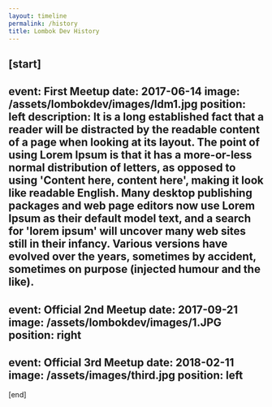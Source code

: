 ```yaml
---
layout: timeline
permalink: /history
title: Lombok Dev History
---
```


[start]
---
event: First Meetup
date: 2017-06-14
image: /assets/lombokdev/images/ldm1.jpg
position: left
description: It is a long established fact that a reader will be distracted by the readable content of a page when looking at its layout. The point of using Lorem Ipsum is that it has a more-or-less normal distribution of letters, as opposed to using 'Content here, content here', making it look like readable English. Many desktop publishing packages and web page editors now use Lorem Ipsum as their default model text, and a search for 'lorem ipsum' will uncover many web sites still in their infancy. Various versions have evolved over the years, sometimes by accident, sometimes on purpose (injected humour and the like).
---
event: Official 2nd Meetup
date: 2017-09-21
image: /assets/lombokdev/images/1.JPG
position: right
---
event: Official 3rd Meetup
date: 2018-02-11
image: /assets/images/third.jpg
position: left
---
[end]
